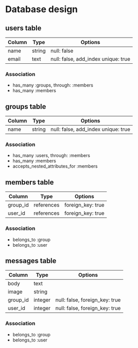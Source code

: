 # Database design


## users table

|Column|Type|Options|
|------|----|-------|
|name|string|null: false|
|email|text|null: false, add_index unique: true|

### Association
- has_many :groups, through: :members
- has_many :members



## groups table

|Column|Type|Options|
|------|----|-------|
|name|string|null: false, add_index unique: true|

### Association
- has_many :users, through: :members
- has_many :members
- accepts_nested_attributes_for :members



## members table

|Column|Type|Options|
|------|----|-------|
|group_id|references|foreign_key: true|
|user_id|references|foreign_key: true|

### Association
- belongs_to :group
- belongs_to :user



## messages table

|Column|Type|Options|
|------|----|-------|
|body|text||
|image|string||
|group_id|integer|null: false, foreign_key: true|
|user_id|integer|null: false, foreign_key: true|

### Association
- belongs_to :group
- belongs_to :user



